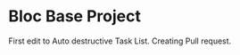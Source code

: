 Bloc Base Project
=================

First edit to Auto destructive Task List. 
Creating Pull request.
